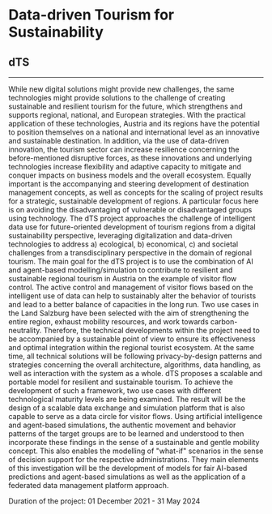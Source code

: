 # Data-driven Tourism for Sustainability
## dTS

---
While new digital solutions might provide new challenges, the same technologies might provide solutions to the challenge of creating sustainable and resilient tourism for the future, which strengthens and supports regional, national, and European strategies. With the practical application of these technologies, Austria and its regions have the potential to position themselves on a national and international level as an innovative and sustainable destination. In addition, via the use of data-driven innovation, the tourism sector can increase resilience concerning the before-mentioned disruptive forces, as these innovations and underlying technologies increase flexibility and adaptive capacity to mitigate and conquer impacts on business models and the overall ecosystem. Equally important is the accompanying and steering development of destination management concepts, as well as concepts for the scaling of project results for a strategic, sustainable development of regions. A particular focus here is on avoiding the disadvantaging of vulnerable or disadvantaged groups using technology. The dTS project approaches the challenge of intelligent data use for future-oriented development of tourism regions from a digital sustainability perspective, leveraging digitalization and data-driven technologies to address a) ecological, b) economical, c) and societal challenges from a transdisciplinary perspective in the domain of regional tourism. The main goal for the dTS project is to use the combination of AI and agent-based modelling/simulation to contribute to resilient and sustainable regional tourism in Austria on the example of visitor flow control. The active control and management of visitor flows based on the intelligent use of data can help to sustainably alter the behavior of tourists and lead to a better balance of capacities in the long run. Two use cases in the Land Salzburg have been selected with the aim of strengthening the entire region, exhaust mobility resources, and work towards carbon-neutrality. Therefore, the technical developments within the project need to be accompanied by a sustainable point of view to ensure its effectiveness and optimal integration within the regional tourist ecosystem. At the same time, all technical solutions will be following privacy-by-design patterns and strategies concerning the overall architecture, algorithms, data handling, as well as interaction with the system as a whole. dTS proposes a scalable and portable model for resilient and sustainable tourism. To achieve the development of such a framework, two use cases with different technological maturity levels are being examined. The result will be the design of a scalable data exchange and simulation platform that is also capable to serve as a data circle for visitor flows. Using artificial intelligence and agent-based simulations, the authentic movement and behavior patterns of the target groups are to be learned and understood to then incorporate these findings in the sense of a sustainable and gentle mobility concept. This also enables the modelling of "what-if" scenarios in the sense of decision support for the respective administrations. They main elements of this investigation will be the development of models for fair AI-based predictions and agent-based simulations as well as the application of a federated data management platform approach.

Duration of the project: 01 December 2021 - 31 May 2024

